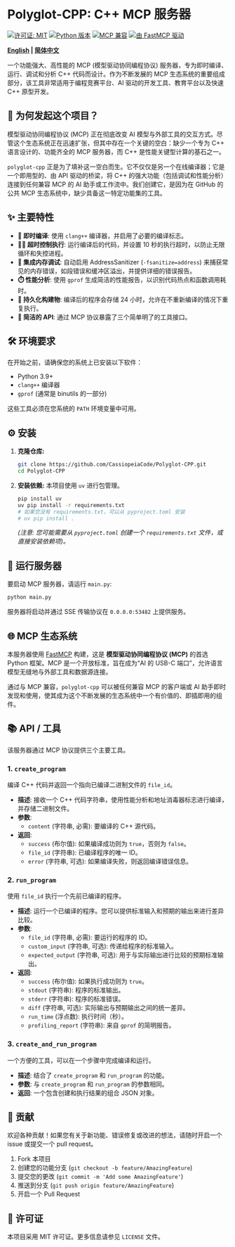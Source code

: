 # Polyglot-CPP: C++ MCP 服务器

[![许可证: MIT](https://img.shields.io/badge/License-MIT-yellow.svg)](https://opensource.org/licenses/MIT)
[![Python 版本](https://img.shields.io/badge/python-3.9%2B-blue.svg)](https://www.python.org/downloads/)
[![MCP 兼容](https://img.shields.io/badge/MCP-Compliant-brightgreen.svg)](https://gofastmcp.com/)
[![由 FastMCP 驱动](https://img.shields.io/badge/Made%20with-FastMCP-orange.svg)](https://github.com/jlowin/fastmcp)

**[English](./README.md) | [简体中文](./README_zh-CN.md)**

一个功能强大、高性能的 MCP (模型驱动协同编程协议) 服务器，专为即时编译、运行、调试和分析 C++ 代码而设计。作为不断发展的 MCP 生态系统的重要组成部分，该工具非常适用于编程竞赛平台、AI 驱动的开发工具、教育平台以及快速 C++ 原型开发。

## 🌟 为何发起这个项目？

模型驱动协同编程协议 (MCP) 正在彻底改变 AI 模型与外部工具的交互方式。尽管这个生态系统正在迅速扩张，但其中存在一个关键的空白：缺少一个专为 C++ 语言设计的、功能齐全的 MCP 服务器，而 C++ 是性能关键型计算的基石之一。

`polyglot-cpp` 正是为了填补这一空白而生。它不仅仅是另一个在线编译器；它是一个即用型的、由 API 驱动的桥梁，将 C++ 的强大功能（包括调试和性能分析）连接到任何兼容 MCP 的 AI 助手或工作流中。我们创建它，是因为在 GitHub 的公共 MCP 生态系统中，缺少具备这一特定功能集的工具。

## ✨ 主要特性

- **🚀 即时编译**: 使用 `clang++` 编译器，并启用了必要的编译标志。
- **🏃‍♂️ 超时控制执行**: 运行编译后的代码，并设置 10 秒的执行超时，以防止无限循环和失控进程。
- **🐞 集成内存调试**: 自动启用 AddressSanitizer (`-fsanitize=address`) 来捕获常见的内存错误，如段错误和缓冲区溢出，并提供详细的错误报告。
- **⏱️ 性能分析**: 使用 `gprof` 生成简洁的性能报告，以识别代码热点和函数调用耗时。
- **💾 持久化构建物**: 编译后的程序会存储 24 小时，允许在不重新编译的情况下重复执行。
- **🔌 简洁的 API**: 通过 MCP 协议暴露了三个简单明了的工具接口。

## 🛠️ 环境要求

在开始之前，请确保您的系统上已安装以下软件：
- Python 3.9+
- `clang++` 编译器
- `gprof` (通常是 binutils 的一部分)

这些工具必须在您系统的 `PATH` 环境变量中可用。

## ⚙️ 安装

1.  **克隆仓库:**
    ```bash
    git clone https://github.com/CassiopeiaCode/Polyglot-CPP.git
    cd Polyglot-CPP
    ```

2.  **安装依赖:**
    本项目使用 `uv` 进行包管理。
    ```bash
    pip install uv
    uv pip install -r requirements.txt 
    # 如果您没有 requirements.txt，可以从 pyproject.toml 安装
    # uv pip install .
    ```
    *(注意: 您可能需要从 `pyproject.toml` 创建一个 `requirements.txt` 文件，或直接安装依赖项)。*

## 🚀 运行服务器

要启动 MCP 服务器，请运行 `main.py`:

```bash
python main.py
```

服务器将启动并通过 SSE 传输协议在 `0.0.0.0:53482` 上提供服务。

## 🌐 MCP 生态系统

本服务器使用 [FastMCP](https://github.com/jlowin/fastmcp) 构建，这是 **模型驱动协同编程协议 (MCP)** 的首选 Python 框架。MCP 是一个开放标准，旨在成为“AI 的 USB-C 端口”，允许语言模型无缝地与外部工具和数据源连接。

通过与 MCP 兼容，`polyglot-cpp` 可以被任何兼容 MCP 的客户端或 AI 助手即时发现和使用，使其成为这个不断发展的生态系统中一个有价值的、即插即用的组件。

## 📚 API / 工具

该服务器通过 MCP 协议提供三个主要工具。

### 1. `create_program`
编译 C++ 代码并返回一个指向已编译二进制文件的 `file_id`。

- **描述**: 接收一个 C++ 代码字符串，使用性能分析和地址消毒器标志进行编译，并存储二进制文件。
- **参数**:
  - `content` (字符串, 必需): 要编译的 C++ 源代码。
- **返回**:
  - `success` (布尔值): 如果编译成功则为 `true`，否则为 `false`。
  - `file_id` (字符串): 已编译程序的唯一 ID。
  - `error` (字符串, 可选): 如果编译失败，则返回编译错误信息。

### 2. `run_program`
使用 `file_id` 执行一个先前已编译的程序。

- **描述**: 运行一个已编译的程序。您可以提供标准输入和预期的输出来进行差异比较。
- **参数**:
  - `file_id` (字符串, 必需): 要运行的程序的 ID。
  - `custom_input` (字符串, 可选): 传递给程序的标准输入。
  - `expected_output` (字符串, 可选): 用于与实际输出进行比较的预期标准输出。
- **返回**:
  - `success` (布尔值): 如果执行成功则为 `true`。
  - `stdout` (字符串): 程序的标准输出。
  - `stderr` (字符串): 程序的标准错误。
  - `diff` (字符串, 可选): 实际输出与预期输出之间的统一差异。
  - `run_time` (浮点数): 执行时间（秒）。
  - `profiling_report` (字符串): 来自 `gprof` 的简明报告。

### 3. `create_and_run_program`
一个方便的工具，可以在一个步骤中完成编译和运行。

- **描述**: 结合了 `create_program` 和 `run_program` 的功能。
- **参数**: 与 `create_program` 和 `run_program` 的参数相同。
- **返回**: 一个包含创建和执行结果的组合 JSON 对象。

## 🤝 贡献

欢迎各种贡献！如果您有关于新功能、错误修复或改进的想法，请随时开启一个 issue 或提交一个 pull request。

1.  Fork 本项目
2.  创建您的功能分支 (`git checkout -b feature/AmazingFeature`)
3.  提交您的更改 (`git commit -m 'Add some AmazingFeature'`)
4.  推送到分支 (`git push origin feature/AmazingFeature`)
5.  开启一个 Pull Request

## 📄 许可证

本项目采用 MIT 许可证。更多信息请参见 `LICENSE` 文件。